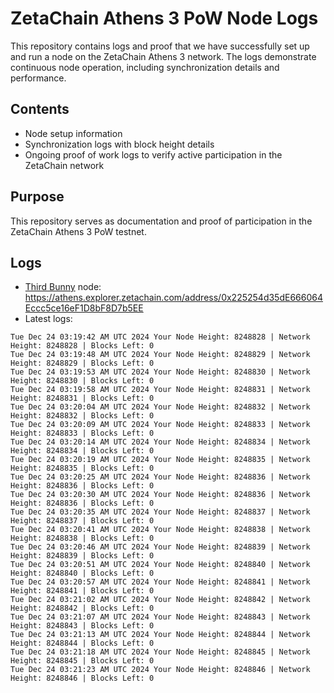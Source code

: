 # ZetaChain Athens 3 PoW Node Logs
This repository contains logs and proof that we have successfully set up and run a node on the ZetaChain Athens 3 network. The logs demonstrate continuous node operation, including synchronization details and performance.

## Contents
- Node setup information
- Synchronization logs with block height details
- Ongoing proof of work logs to verify active participation in the ZetaChain network

## Purpose
This repository serves as documentation and proof of participation in the ZetaChain Athens 3 PoW testnet.

## Logs

- [Third Bunny](https://thirdbunny.xyz/) node: https://athens.explorer.zetachain.com/address/0x225254d35dE666064Eccc5ce16eF1D8bF8D7b5EE
- Latest logs:
```
Tue Dec 24 03:19:42 AM UTC 2024 Your Node Height: 8248828 | Network Height: 8248828 | Blocks Left: 0
Tue Dec 24 03:19:48 AM UTC 2024 Your Node Height: 8248829 | Network Height: 8248829 | Blocks Left: 0
Tue Dec 24 03:19:53 AM UTC 2024 Your Node Height: 8248830 | Network Height: 8248830 | Blocks Left: 0
Tue Dec 24 03:19:58 AM UTC 2024 Your Node Height: 8248831 | Network Height: 8248831 | Blocks Left: 0
Tue Dec 24 03:20:04 AM UTC 2024 Your Node Height: 8248832 | Network Height: 8248832 | Blocks Left: 0
Tue Dec 24 03:20:09 AM UTC 2024 Your Node Height: 8248833 | Network Height: 8248833 | Blocks Left: 0
Tue Dec 24 03:20:14 AM UTC 2024 Your Node Height: 8248834 | Network Height: 8248834 | Blocks Left: 0
Tue Dec 24 03:20:19 AM UTC 2024 Your Node Height: 8248835 | Network Height: 8248835 | Blocks Left: 0
Tue Dec 24 03:20:25 AM UTC 2024 Your Node Height: 8248836 | Network Height: 8248836 | Blocks Left: 0
Tue Dec 24 03:20:30 AM UTC 2024 Your Node Height: 8248836 | Network Height: 8248836 | Blocks Left: 0
Tue Dec 24 03:20:35 AM UTC 2024 Your Node Height: 8248837 | Network Height: 8248837 | Blocks Left: 0
Tue Dec 24 03:20:41 AM UTC 2024 Your Node Height: 8248838 | Network Height: 8248838 | Blocks Left: 0
Tue Dec 24 03:20:46 AM UTC 2024 Your Node Height: 8248839 | Network Height: 8248839 | Blocks Left: 0
Tue Dec 24 03:20:51 AM UTC 2024 Your Node Height: 8248840 | Network Height: 8248840 | Blocks Left: 0
Tue Dec 24 03:20:57 AM UTC 2024 Your Node Height: 8248841 | Network Height: 8248841 | Blocks Left: 0
Tue Dec 24 03:21:02 AM UTC 2024 Your Node Height: 8248842 | Network Height: 8248842 | Blocks Left: 0
Tue Dec 24 03:21:07 AM UTC 2024 Your Node Height: 8248843 | Network Height: 8248843 | Blocks Left: 0
Tue Dec 24 03:21:13 AM UTC 2024 Your Node Height: 8248844 | Network Height: 8248844 | Blocks Left: 0
Tue Dec 24 03:21:18 AM UTC 2024 Your Node Height: 8248845 | Network Height: 8248845 | Blocks Left: 0
Tue Dec 24 03:21:23 AM UTC 2024 Your Node Height: 8248846 | Network Height: 8248846 | Blocks Left: 0
```
